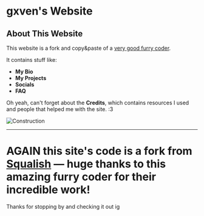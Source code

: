 # gxven's Website

## About This Website

This website is a fork and copy\&paste of a [very good furry coder](https://github.com/Squalish/Squalish.github.io).

It contains stuff like:

* **My Bio**
* **My Projects**
* **Socials**
* **FAQ**

Oh yeah, can't forget about the **Credits**, which contains resources I used and people that helped me with the site. :3

![Construction](https://encrypted-tbn0.gstatic.com/images?q=tbn\:ANd9GcS7JDMx3m2m51qwVKX-pWs8sWiHe1O4Dy4K1A\&s)

---

# AGAIN this site's code is a fork from [Squalish](https://github.com/Squalish/Squalish.github.io) — huge thanks to this amazing furry coder for their incredible work!


Thanks for stopping by and checking it out ig
